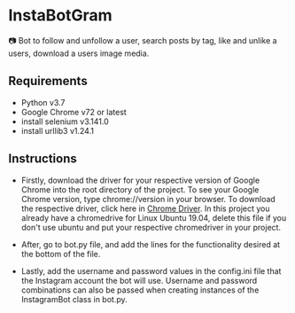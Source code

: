 # InstaBotGram
📷 Bot to follow and unfollow a user, search posts by tag, like and unlike a users, download a users image media.

## Requirements
- Python v3.7
- Google Chrome v72 or latest
- install selenium v3.141.0
- install urllib3 v1.24.1

## Instructions
- Firstly, download the driver for your respective version of Google Chrome into the root directory of the project. To see your Google Chrome version, type chrome://version in your browser. To download the respective driver, click here in [Chrome Driver](http://chromedriver.chromium.org/downloads). In this project you already have a chromedrive for Linux Ubuntu 19.04, delete this file if you don't use ubuntu and put your respective chromedriver in your project.

- After, go to bot.py file, and add the lines for the functionality desired at the bottom of the file.

- Lastly, add the username and password values in the config.ini file that the Instagram account the bot will use. Username and password combinations can also be passed when creating instances of the InstagramBot class in bot.py.
